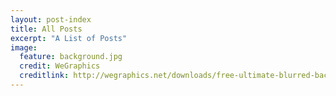 ```yaml
---
layout: post-index
title: All Posts
excerpt: "A List of Posts"
image:
  feature: background.jpg
  credit: WeGraphics
  creditlink: http://wegraphics.net/downloads/free-ultimate-blurred-background-pack/
---
```

